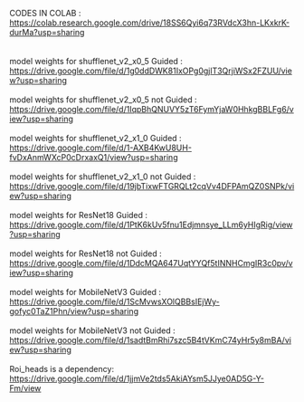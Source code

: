 CODES IN COLAB :
https://colab.research.google.com/drive/18SS6Qyi6q73RVdcX3hn-LKxkrK-durMa?usp=sharing <BR><BR><BR>
model weights for shufflenet_v2_x0_5 Guided : 
https://drive.google.com/file/d/1g0ddDWK81IxOPg0gjlT3QrjiWSx2FZUU/view?usp=sharing <BR><BR>
model weights for shufflenet_v2_x0_5 not Guided : 
https://drive.google.com/file/d/1IqpBhQNUVY5zT6FymYjaW0HhkgBBLFg6/view?usp=sharing <BR><BR>
model weights for shufflenet_v2_x1_0 Guided : 
https://drive.google.com/file/d/1-AXB4KwU8UH-fvDxAnmWXcP0cDrxaxQ1/view?usp=sharing <BR><BR>
model weights for shufflenet_v2_x1_0 not Guided : 
https://drive.google.com/file/d/19jbTixwFTGRQLt2cqVv4DFPAmQZ0SNPk/view?usp=sharing <BR><BR>
model weights for ResNet18 Guided : 
https://drive.google.com/file/d/1PtK6kUv5fnu1Edjmnsye_LLm6yHIgRig/view?usp=sharing <BR><BR>
model weights for ResNet18 not Guided : 
https://drive.google.com/file/d/1DdcMQA647UqtYYQf5tINNHCmgIR3c0pv/view?usp=sharing <BR><BR>
model weights for MobileNetV3 Guided : 
https://drive.google.com/file/d/1ScMvwsXOlQBBsIEjWy-gofyc0TaZ1Phn/view?usp=sharing <BR><BR>
model weights for MobileNetV3 not Guided : 
https://drive.google.com/file/d/1sadtBmRhi7szc5B4tVKmC74yHr5y8mBA/view?usp=sharing <BR><BR>
Roi_heads is a dependency: 
https://drive.google.com/file/d/1jjmVe2tds5AkiAYsm5JJye0AD5G-Y-Fm/view <BR><BR>
